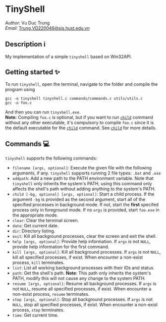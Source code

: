 # TinyShell 
*Author:* Vu Duc Trung <br>
*Email:* Trung.VD220046@sis.hust.edu.vn
## Description :information_source:
My implementation of a simple `tinyshell` based on Win32API.
## Getting started :sparkles:
To run `tinyshell`, open the terminal, navigate to the folder and compile the program using
```
gcc -o tinyshell tinyshell.c commands/commands.c utils/utils.c
gcc -o foo.c 
```
And then you can run `tinyshell.exe`. <br>
**Note:** Compiling `foo.c` is optional, but if you want to run [`child`](#child) command without any other executable, it's compulsory to compile `foo.c` since it is the default executable for the [`child`](#child) command. See [`child`](#child) for more details.
## Commands :computer:
`tinyshell` supports the following commands:
- `filename [args, optional]`: Execute the given file with the following arguments, if any. `tinyshell` supports running 2 file types: `.bat` and `.exe`
- `addpath`: Add a new path to the PATH environment variable. Note that `tinyshell` only inherits the system's PATH, using this command only affects the shell's path without adding anything to the system's PATH.
- <a name="child"></a>`child [-bg, optional] [args, optional]`: Start a child process. If the argument `-bg` is provided as the second argument, start all of the specified processes in background mode. If not, start the **first** specifed process only in foreground mode. If no `args` is provided, start `foo.exe` in the appropriate mode.
- `clear`: Clear the terminal screen.
- `date`: Get current date.
- `dir`: Directory listing.
- `exit`: Kill all background processes, clear the screen and exit the shell.
- `help [args, optional]`: Provide help information. If `args` is not `NULL`, provide help information for the first command.
- `kill [args, optional]`: Kill all background processes. If `args` is not `NULL`, kill all specified processes, if exist. When encounter a non-exist process, `kill` terminates.
- `list`: List all working background processes with their IDs and status.
- `path`: Get the shell's path. **Note**: This path only inherits the system's PATH, modify this will not cause any change to the system PATH.
- `resume [args, optional]`: Resume all background processes. If `args` is not `NULL`, resume all specified processes, if exist. When encounter a non-exist process, `resume` terminates.
- `stop [args, optional]`: Stop all background processes. If `args` is not `NULL`, stop all specified processes, if exist. When encounter a non-exist process, `stop` terminates.
- `time`: Get current time.



